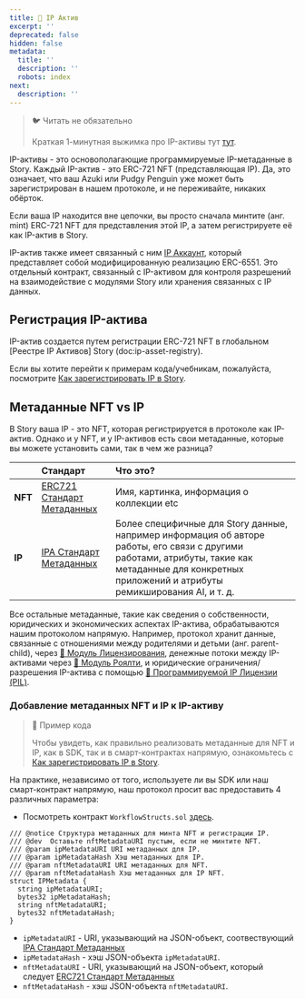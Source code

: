 ```yaml
---
title: 🧩 IP Актив
excerpt: ''
deprecated: false
hidden: false
metadata:
  title: ''
  description: ''
  robots: index
next:
  description: ''
---
```

> 🐦 Читать не обязательно
>
> Краткая 1-минутная выжимка про IP-активы тут [тут](https://twitter.com/jacobmtucker/status/1785765362744889410).

IP-активы - это основополагающие программируемые IP-метаданные в Story. Каждый IP-актив - это ERC-721 NFT (представляющая IP). Да, это означает, что ваш Azuki или Pudgy Penguin уже может быть зарегистрирован в нашем протоколе, и не переживайте, никаких обёрток.

Если ваша IP находится вне цепочки, вы просто сначала минтите (анг. mint) ERC-721 NFT для представления этой IP, а затем регистрируете её как IP-актив в Story.

IP-актив также имеет связанный с ним [IP Аккаунт](doc:ip-account), который представляет собой модифицированную реализацию ERC-6551. Это отдельный контракт, связанный с IP-активом для контроля разрешений на взаимодействие с модулями Story или хранения связанных с IP данных.

## Регистрация IP-актива

IP-актив создается путем регистрации ERC-721 NFT в глобальном [Реестре IP Активов] Story (doc:ip-asset-registry).

Если вы хотите перейти к примерам кода/учебникам, пожалуйста, посмотрите [Как зарегистрировать IP в Story](doc:how-to-register-ip-on-story).

## Метаданные NFT vs IP

В Story ваша IP - это NFT, которая регистрируется в протоколе как IP-актив. Однако и у NFT, и у IP-активов есть свои метаданные, которые вы можете установить сами, так в чем же разница?


|         | Стандарт                                                                                   | Что это?                                                                                                                                                                          |
| :------ | :------------------------------------------------------------------------------------------- | :----------------------------------------------------------------------------------------------------------------------------------------------------------------------------------- |
| **NFT** | [ERC721 Стандарт Метаданных](https://github.com/ethereum/ercs/blob/master/ERCS/erc-721.md) | Имя, картинка, информация о коллекции etc                                                                                                                                        |
| **IP**  | [IPA Стандарт Метаданных](doc:ipa-metadata-standard)                                           | Более специфичные для Story данные, например информация об авторе работы, его связи с другими работами, атрибуты, такие как метаданные для конкретных приложений и атрибуты ремикширования AI, и т. д. |

Все остальные метаданные, такие как сведения о собственности, юридических и экономических аспектах IP-актива, обрабатываются нашим протоколом напрямую. Например, протокол хранит данные, связанные с отношениями между родителями и детьми (анг. parent-child), через [📜 Модуль Лицензирования](doc:licensing-module), денежные потоки между IP-активами через [💸 Модуль Роялти](doc:royalty-module), и юридические ограничения/разрешения IP-актива с помощью [💊 Программируемой IP Лицензии (PIL)](doc:programmable-ip-license).

### Добавление метаданных NFT и IP к IP-активу

> 📘 Пример кода
>
> Чтобы увидеть, как правильно реализовать метаданные для NFT и IP, как в SDK, так и в смарт-контрактах напрямую, ознакомьтесь с [Как зарегистрировать IP в Story](doc:how-to-register-ip-on-story).

На практике, независимо от того, используете ли вы SDK или наш смарт-контракт напрямую, наш протокол просит вас предоставить 4 различных параметра:

* Посмотреть контракт `WorkflowStructs.sol` [здесь](https://github.com/storyprotocol/protocol-periphery-v1/blob/main/contracts/lib/WorkflowStructs.sol).

```sol WorkflowStructs.sol
/// @notice Структура метаданных для минта NFT и регистрации IP.
/// @dev  Оставьте nftMetadataURI пустым, если не минтите NFT.
/// @param ipMetadataURI URI метаданных для IP.
/// @param ipMetadataHash Хэш метаданных для IP.
/// @param nftMetadataURI URI метаданных для NFT.
/// @param nftMetadataHash Хэш метаданных для IP NFT.
struct IPMetadata {
  string ipMetadataURI;
  bytes32 ipMetadataHash;
  string nftMetadataURI;
  bytes32 nftMetadataHash;
}
```

* `ipMetadataURI` -  URI, указывающий на JSON-объект, соотвествующий [IPA Стандарт Метаданных](doc:ipa-metadata-standard)
* `ipMetadataHash` -  хэш JSON-объекта `ipMetadataURI`.
* `nftMetadataURI` - URI, указывающий на JSON-объект, который следует [ERC721 Стандарт Метаданных](https://github.com/ethereum/ercs/blob/master/ERCS/erc-721.md)
* `nftMetadataHash` - хэш JSON-объекта `nftMetadataURI`.